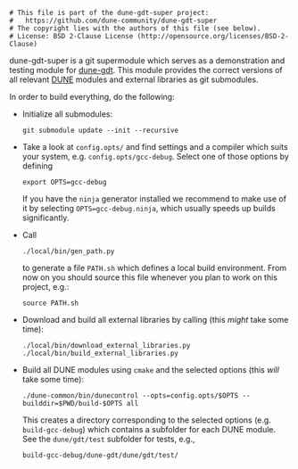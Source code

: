 ```
# This file is part of the dune-gdt-super project:
#   https://github.com/dune-community/dune-gdt-super
# The copyright lies with the authors of this file (see below).
# License: BSD 2-Clause License (http://opensource.org/licenses/BSD-2-Clause)
```

dune-gdt-super is a git supermodule which serves as a demonstration and testing
module for [dune-gdt](https://github.com/dune-community/dune-gdt). This module
provides the correct versions of all relevant [DUNE](http://www.dune-project.org)
modules and external libraries as git submodules.

In order to build everything, do the following:

* Initialize all submodules:

  ```
  git submodule update --init --recursive
  ```

* Take a look at `config.opts/` and find settings and a compiler which suits your
  system, e.g. `config.opts/gcc-debug`. Select one of those options by defining

  ```
  export OPTS=gcc-debug
  ```
  If you have the `ninja` generator installed we recommend to make use of it by
  selecting `OPTS=gcc-debug.ninja`, which usually speeds up builds significantly.

* Call

  ```
  ./local/bin/gen_path.py
  ```

  to generate a file `PATH.sh` which defines a local build environment. From now
  on you should source this file whenever you plan to work on this project, e.g.:

  ```
  source PATH.sh
  ```

* Download and build all external libraries by calling (this _might_ take some time):

  ```
  ./local/bin/download_external_libraries.py
  ./local/bin/build_external_libraries.py
  ```

* Build all DUNE modules using `cmake` and the selected options (this _will_ take
  some time):

  ```
  ./dune-common/bin/dunecontrol --opts=config.opts/$OPTS --builddir=$PWD/build-$OPTS all
  ```

  This creates a directory corresponding to the selected options (e.g. `build-gcc-debug`)
  which contains a subfolder for each DUNE module. See the `dune/gdt/test` subfolder for
  tests, e.g.,

  ```
  build-gcc-debug/dune-gdt/dune/gdt/test/
  ```
